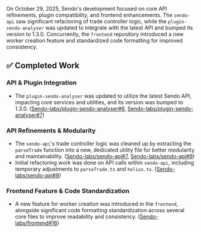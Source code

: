 On October 29, 2025, Sendo's development focused on core API refinements, plugin compatibility, and frontend enhancements. The `sendo-api` saw significant refactoring of trade controller logic, while the `plugin-sendo-analyser` was updated to integrate with the latest API and bumped its version to 1.3.0. Concurrently, the `frontend` repository introduced a new worker creation feature and standardized code formatting for improved consistency.

## ✅ Completed Work

### API & Plugin Integration
*   The `plugin-sendo-analyser` was updated to utilize the latest Sendo API, impacting core services and utilities, and its version was bumped to 1.3.0. ([Sendo-labs/plugin-sendo-analyser#6](https://github.com/Sendo-labs/plugin-sendo-analyser/pull/6), [Sendo-labs/plugin-sendo-analyser#7](https://github.com/Sendo-labs/plugin-sendo-analyser/pull/7))

### API Refinements & Modularity
*   The `sendo-api`'s trade controller logic was cleaned up by extracting the `parseTrade` function into a new, dedicated utility file for better modularity and maintainability. ([Sendo-labs/sendo-api#7](https://github.com/Sendo-labs/sendo-api/pull/7), [Sendo-labs/sendo-api#9](https://github.com/Sendo-labs/sendo-api/pull/9))
*   Initial refactoring work was done on API calls within `sendo-api`, including temporary adjustments to `parseTrade.ts` and `helius.ts`. ([Sendo-labs/sendo-api#8](https://github.com/Sendo-labs/sendo-api/pull/8))

### Frontend Feature & Code Standardization
*   A new feature for worker creation was introduced in the `frontend`, alongside significant code formatting standardization across several core files to improve readability and consistency. ([Sendo-labs/frontend#16](https://github.com/Sendo-labs/frontend/pull/16))